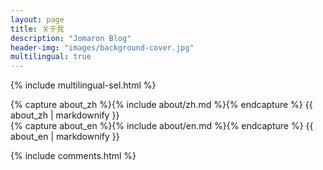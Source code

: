 ```yaml
---
layout: page
title: 关于我
description: "Jomaron Blog"
header-img: "images/background-cover.jpg"
multilingual: true
---
```


{% include multilingual-sel.html %}

<!-- Chinese Version -->
<div class="zh post-container">
    {% capture about_zh %}{% include about/zh.md %}{% endcapture %}
    {{ about_zh | markdownify }}
</div>

<!-- English Version -->
<div class="en post-container">
    {% capture about_en %}{% include about/en.md %}{% endcapture %}
    {{ about_en | markdownify }}
</div>




{% include comments.html %}

